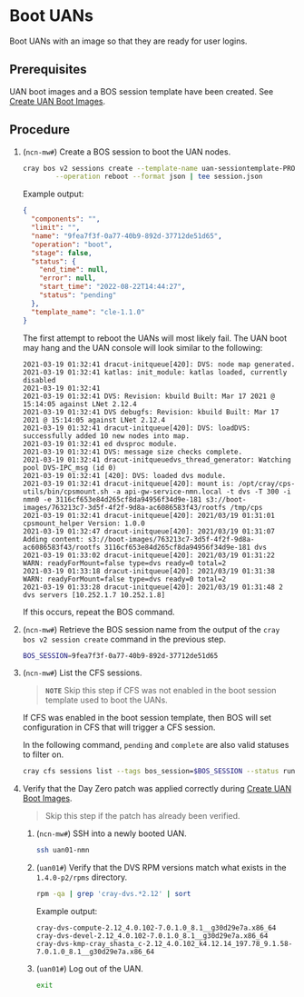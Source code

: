 # Boot UANs

Boot UANs with an image so that they are ready for user logins.

## Prerequisites

UAN boot images and a BOS session template have been created. See [Create UAN Boot Images](../image_management/Create_UAN_Boot_Images.md).

## Procedure

1. (`ncn-mw#`) Create a BOS session to boot the UAN nodes.

    ```bash
    cray bos v2 sessions create --template-name uan-sessiontemplate-PRODUCT_VERSION \
            --operation reboot --format json | tee session.json
    ```

    Example output:

    ```json
    {
      "components": "",
      "limit": "",
      "name": "9fea7f3f-0a77-40b9-892d-37712de51d65",
      "operation": "boot",
      "stage": false,
      "status": {
        "end_time": null,
        "error": null,
        "start_time": "2022-08-22T14:44:27",
        "status": "pending"
      },
      "template_name": "cle-1.1.0"
    }
    ```

    The first attempt to reboot the UANs will most likely fail. The UAN boot may hang and the UAN console will look similar to the following:

    ```text
    2021-03-19 01:32:41 dracut-initqueue[420]: DVS: node map generated.
    2021-03-19 01:32:41 katlas: init_module: katlas loaded, currently disabled
    2021-03-19 01:32:41
    2021-03-19 01:32:41 DVS: Revision: kbuild Built: Mar 17 2021 @ 15:14:05 against LNet 2.12.4
    2021-03-19 01:32:41 DVS debugfs: Revision: kbuild Built: Mar 17 2021 @ 15:14:05 against LNet 2.12.4
    2021-03-19 01:32:41 dracut-initqueue[420]: DVS: loadDVS: successfully added 10 new nodes into map.
    2021-03-19 01:32:41 ed dvsproc module.
    2021-03-19 01:32:41 DVS: message size checks complete.
    2021-03-19 01:32:41 dracut-initqueuedvs_thread_generator: Watching pool DVS-IPC_msg (id 0)
    2021-03-19 01:32:41 [420]: DVS: loaded dvs module.
    2021-03-19 01:32:41 dracut-initqueue[420]: mount is: /opt/cray/cps-utils/bin/cpsmount.sh -a api-gw-service-nmn.local -t dvs -T 300 -i nmn0 -e 3116cf653e84d265cf8da94956f34d9e-181 s3://boot-images/763213c7-3d5f-4f2f-9d8a-ac6086583f43/rootfs /tmp/cps
    2021-03-19 01:32:41 dracut-initqueue[420]: 2021/03/19 01:31:01 cpsmount_helper Version: 1.0.0
    2021-03-19 01:32:47 dracut-initqueue[420]: 2021/03/19 01:31:07 Adding content: s3://boot-images/763213c7-3d5f-4f2f-9d8a-ac6086583f43/rootfs 3116cf653e84d265cf8da94956f34d9e-181 dvs
    2021-03-19 01:33:02 dracut-initqueue[420]: 2021/03/19 01:31:22 WARN: readyForMount=false type=dvs ready=0 total=2
    2021-03-19 01:33:18 dracut-initqueue[420]: 2021/03/19 01:31:38 WARN: readyForMount=false type=dvs ready=0 total=2
    2021-03-19 01:33:28 dracut-initqueue[420]: 2021/03/19 01:31:48 2 dvs servers [10.252.1.7 10.252.1.8]
    ```

    If this occurs, repeat the BOS command.

1. (`ncn-mw#`) Retrieve the BOS session name from the output of the `cray bos v2 session create` command in the previous step.

    ```bash
    BOS_SESSION=9fea7f3f-0a77-40b9-892d-37712de51d65
    ```

1. (`ncn-mw#`) List the CFS sessions.

    > **`NOTE`** Skip this step if CFS was not enabled in the boot session template used to boot the UANs.

    If CFS was enabled in the boot session template, then BOS will set configuration in CFS that will trigger a CFS session.

    In the following command, `pending` and `complete` are also valid statuses to filter on.

    ```bash
    cray cfs sessions list --tags bos_session=$BOS_SESSION --status running --format json
    ```

1. Verify that the Day Zero patch was applied correctly during [Create UAN Boot Images](../image_management/Create_UAN_Boot_Images.md).

    > Skip this step if the patch has already been verified.

    1. (`ncn-mw#`) SSH into a newly booted UAN.

        ```bash
        ssh uan01-nmn
        ```

    1. (`uan01#`) Verify that the DVS RPM versions match what exists in the `1.4.0-p2/rpms` directory.

        ```bash
        rpm -qa | grep 'cray-dvs.*2.12' | sort
        ```

        Example output:

        ```text
        cray-dvs-compute-2.12_4.0.102-7.0.1.0_8.1__g30d29e7a.x86_64
        cray-dvs-devel-2.12_4.0.102-7.0.1.0_8.1__g30d29e7a.x86_64
        cray-dvs-kmp-cray_shasta_c-2.12_4.0.102_k4.12.14_197.78_9.1.58-7.0.1.0_8.1__g30d29e7a.x86_64
        ```

    1. (`uan01#`) Log out of the UAN.

        ```bash
        exit
        ```
